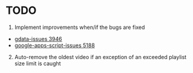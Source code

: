 # TODO

1. Implement improvements when/if the bugs are fixed
  - [gdata-issues 3946](https://code.google.com/p/google-apps-script-issues/issues/detail?id=5188)
  - [google-apps-script-issues 5188](https://code.google.com/p/google-apps-script-issues/issues/detail?id=5188)
2. Auto-remove the oldest video if an exception of an exceeded playlist size limit is caught
